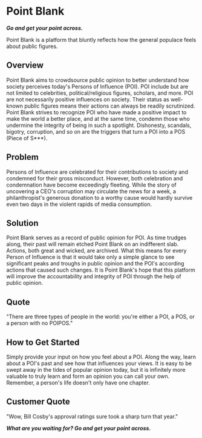# Point Blank #
***Go and get your point across.***

Point Blank is a platform that bluntly reflects how the general populace feels about public figures. 

## Overview ##
Point Blank aims to crowdsource public opinion to better understand how society perceives today's 
Persons of Influence (POI). POI include but are not limited to celebrities, political/religious
figures, scholars, and more. POI are not necessarily positive influences on society. Their status as 
well-known public figures means their actions can always be readily scrutinized. Point Blank strives to 
recognize POI who have made a positive impact to make the world a better place, and at the same time, 
condemn those who undermine the integrity of being in such a spotlight. Dishonesty, scandals, bigotry, 
corruption, and so on are the triggers that turn a POI into a POS (Piece of S***).

## Problem ##
Persons of Influence are celebrated for their contributions to society and condemned for their gross misconduct. 
However, both celebration and condemnation have become exceedingly fleeting. While the story of uncovering a CEO's
corruption may circulate the news for a week, a philanthropist's generous donation to a worthy cause would
hardly survive even two days in the violent rapids of media consumption.

## Solution ##
Point Blank serves as a record of public opinion for POI. As time trudges along, their past will remain 
etched Point Blank on an indifferent slab. Actions, both great and wicked, are archived. What this means for every 
Person of Influence is that it would take only a simple glance to see significant peaks and troughs in public opinion
and the POI's according actions that caused such changes. It is Point Blank's hope that this platform will improve the 
accountability and integrity of POI through the help of public opinion. 

## Quote ##
"There are three types of people in the world: you're either a POI, a POS, or a person with no POIPOS."

## How to Get Started ##
Simply provide your input on how you feel about a POI. Along the way, learn about a POI's past and see 
how that influences your views. It is easy to be swept away in the tides of popular opinion today, but it is 
infinitely more valuable to truly learn and form an opinion you can call your own. Remember, a person's life
doesn't only have one chapter.

## Customer Quote ##
"Wow, Bill Cosby's approval ratings sure took a sharp turn that year."

***What are you waiting for? Go and get your point across.***
